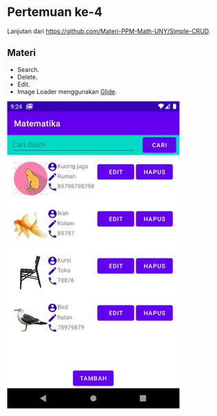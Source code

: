# Pertemuan ke-4
Lanjutan dari https://github.com/Materi-PPM-Math-UNY/Simple-CRUD.   
## Materi
- Search.
- Delete.
- Edit.
- Image Loader menggunakan <a target="_blank" href="https://github.com/bumptech/glide">Glide</a>.   

<img width="400" src="https://raw.githubusercontent.com/Materi-PPM-Math-UNY/pertemuan-ke-4/master/device-2021-06-05-092424.png"/>
